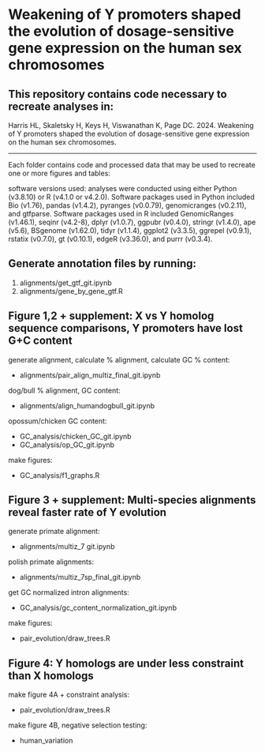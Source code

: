 # Weakening of Y promoters shaped the evolution of dosage-sensitive gene expression on the human sex chromosomes

## This repository contains code necessary to recreate analyses in: 

Harris HL, Skaletsky H, Keys H, Viswanathan K, Page DC. 2024. Weakening of Y promoters shaped the evolution of dosage-sensitive gene expression on the human sex chromosomes. 
___ 

Each folder contains code and processed data that may be used to recreate one or more figures and tables:  
 
software versions used: 
analyses were conducted using either Python (v3.8.10) or R (v4.1.0 or v4.2.0). Software packages used in Python included Bio (v1.76), pandas (v1.4.2), pyranges (v0.0.79), genomicranges (v0.2.11), and gtfparse. Software packages used in R included GenomicRanges (v1.46.1), seqinr (v4.2-8), dplyr (v1.0.7), ggpubr (v0.4.0), stringr (v1.4.0), ape (v5.6), BSgenome (v1.62.0), tidyr (v1.1.4), ggplot2 (v3.3.5), ggrepel (v0.9.1), rstatix (v0.7.0), gt (v0.10.1), edgeR (v3.36.0), and purrr (v0.3.4).

## Generate annotation files by running:
  1. alignments/get_gtf_git.ipynb
  2. alignments/gene_by_gene_gtf.R

## Figure 1,2 + supplement: X vs Y homolog sequence comparisons, Y promoters have lost G+C content 

 generate alignment, calculate % alignment, calculate GC % content:  
 * alignments/pair_align_multiz_final_git.ipynb

 dog/bull % alignment, GC content: 
 * alignments/align_humandogbull_git.ipynb 

 opossum/chicken GC content: 
 * GC_analysis/chicken_GC_git.ipynb
 * GC_analysis/op_GC_git.ipynb

 make figures:
 * GC_analysis/f1_graphs.R

 
## Figure 3 + supplement: Multi-species alignments reveal faster rate of Y evolution 

 generate primate alignment: 
 * alignments/multiz_7 git.ipynb

 polish primate alignments:
 * alignments/multiz_7sp_final_git.ipynb

 get GC normalized intron alignments: 
 * GC_analysis/gc_content_normalization_git.ipynb

 make figures:
 * pair_evolution/draw_trees.R 

## Figure 4: Y homologs are under less constraint than X homologs 

  make figure 4A + constraint analysis: 
  * pair_evolution/draw_trees.R 

  make figure 4B, negative selection testing: 
  * human_variation






















